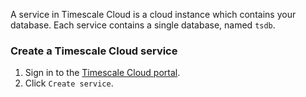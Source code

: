 <script>
    export { Procedure };
</script>

A service in Timescale Cloud is a cloud instance which contains your database.
Each service contains a single database, named `tsdb`.

<Procedure>

### Create a Timescale Cloud service

1.  Sign in to the [Timescale Cloud portal](https://console.cloud.timescale.com).
1.  Click `Create service`.

</Procedure>
